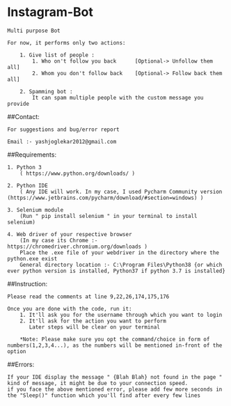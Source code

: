 # Instagram-Bot

	Multi purpose Bot
	
	For now, it performs only two actions:
	
		1. Give list of people :
 			1. Who on't follow you back      [Optional-> Unfollow them all]
			2. Whom you don't follow back    [Optional-> Follow back them all]

		2. Spamming bot :
			It can spam multiple people with the custom message you provide



##Contact:

	For suggestions and bug/error report
	
	Email :- yashjoglekar2012@gmail.com



##Requirements:

	1. Python 3
		( https://www.python.org/downloads/ )

	2. Python IDE
		( Any IDE will work. In my case, I used Pycharm Community version (https://www.jetbrains.com/pycharm/download/#section=windows) )

	3. Selenium module
		(Run " pip install selenium " in your terminal to install selenium)

	4. Web driver of your respective browser
		(In my case its Chrome :- https://chromedriver.chromium.org/downloads )
		Place the .exe file of your webdriver in the directory where the python.exe exist
		General directory location :- C:\Program Files\Python38 {or which ever python version is installed, Python37 if python 3.7 is installed} 



##Instruction:

	Please read the comments at line 9,22,26,174,175,176
	
	Once you are done with the code, run it:
		1. It'll ask you for the username through which you want to login
		2. It'll ask for the action you want to perform
		   Later steps will be clear on your terminal
		
		*Note: Please make sure you opt the command/choice in form of numbers(1,2,3,4...), as the numbers will be mentioned in-front of the option
	
	
	
##Errors:

	If your IDE display the message " {Blah Blah} not found in the page " kind of message, it might be due to your connection speed.
	if you face the above mentioned error, please add few more seconds in the "Sleep()" function which you'll find after every few lines
